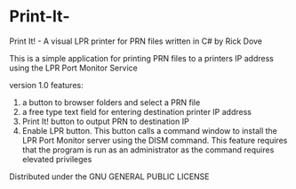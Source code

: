# Print-It-
Print It! - A visual LPR printer for PRN files written in C# by Rick Dove

This is a simple application for printing PRN files to a printers IP address using the LPR Port Monitor Service

version 1.0 features:

1) a button to browser folders and select a PRN file
2) a free type text field for entering destination printer IP address
3) Print It! button to output PRN to destination IP
4) Enable LPR button. This button calls a command window to install the LPR Port Monitor server using the DISM command. 
   This feature requires that the program is run as an administrator as the command requires elevated privileges 


Distributed under the GNU GENERAL PUBLIC LICENSE
